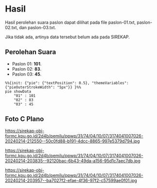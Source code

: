 # Hasil

Hasil perolehan suara paslon dapat dilihat pada file paslon-01.txt, paslon-02.txt, dan paslon-03.txt.

Jika tidak ada, artinya data tersebut belum ada pada SIREKAP.

## Perolehan Suara

 * Paslon 01: **101**.
 * Paslon 02: **83**.
 * Paslon 03: **45**.

```mermaid
%%{init: {"pie": {"textPosition": 0.5}, "themeVariables": {"pieOuterStrokeWidth": "5px"}} }%%
pie showData
    "01" : 101
    "02" : 83
    "03" : 45
```
## Foto C Plano

https://sirekap-obj-formc.kpu.go.id/2d4b/pemilu/ppwp/31/74/04/10/07/3174041007026-20240214-212550--50c0fd88-b191-4dcc-8865-997e5379d794.jpg

https://sirekap-obj-formc.kpu.go.id/2d4b/pemilu/ppwp/31/74/04/10/07/3174041007026-20240214-203835--92120bac-6b43-49da-a156-95d1c7aec7db.jpg

https://sirekap-obj-formc.kpu.go.id/2d4b/pemilu/ppwp/31/74/04/10/07/3174041007026-20240214-203957--ba7027f2-efae-4f36-97f2-c57599ae0f01.jpg
